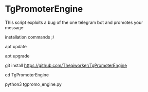 # TgPromoterEngine
This script exploits a bug of the one telegram bot and promotes your message

installation commands ;/

apt update 

apt upgrade 

git install https://github.com/Theaiworker/TgPromoterEngine

cd TgPromoterEngine

python3 tgpromo_engine.py
